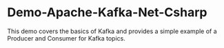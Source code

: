 # Demo-Apache-Kafka-Net-Csharp
This demo covers the basics of Kafka and provides a simple example of a Producer and Consumer for Kafka topics.
